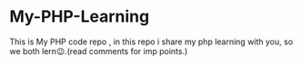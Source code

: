# My-PHP-Learning
This is My PHP code repo , in this repo i share my php learning with you, so we both lern😉.(read comments for imp points.)
